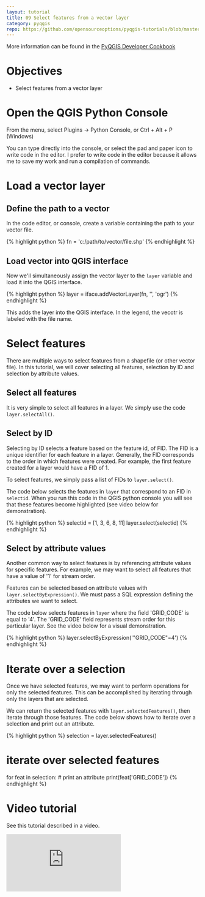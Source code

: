 ```yaml
---
layout: tutorial
title: 09 Select features from a vector layer
category: pyqgis
repo: https://github.com/opensourceoptions/pyqgis-tutorials/blob/master/06_load-layers.py
---
```

More information can be found in the [PyQGIS Developer Cookbook](https://docs.qgis.org/testing/en/docs/pyqgis_developer_cookbook/)

# Objectives
- Select features from a vector layer

# Open the QGIS Python Console
From the menu, select Plugins -> Python Console, or Ctrl + Alt + P (Windows)

You can type directly into the console, or select the pad and paper icon to
write code in the editor. I prefer to write code in the editor because
it allows me to save my work and run a compilation of commands.

# Load a vector layer

## Define the path to a vector
In the code editor, or console, create a variable containing the path to your
vector file.

{% highlight python %}
fn = 'c:/path/to/vector/file.shp'
{% endhighlight %}

## Load vector into QGIS interface
Now we'll simultaneously assign the vector layer to the `layer` variable and
load it into the QGIS interface.

{% highlight python %}
layer = iface.addVectorLayer(fn, '', 'ogr')
{% endhighlight %}

This adds the layer into the QGIS interface. In the legend, the vecotr is
labeled with the file name.

# Select features
There are multiple ways to select features from a shapefile (or other vector file).
In this tutorial, we will cover selecting all features, selection by ID and
selection by attribute values.

## Select all features
It is very simple to select all features in a layer. We simply use the code
`layer.selectAll()`.

## Select by ID
Selecting by ID selects a feature based on the feature id, of FID. The FID is a
unique identifier for each feature in a layer. Generally, the FID corresponds to
the order in which features were created. For example, the first feature created
for a layer would have a FID of 1.

To select features, we simply pass a list of FIDs to `layer.select()`.

The code below selects the features in `layer` that correspond to an FID in
`selectid`. When you run this code in the QGIS python console you will see that
these features become highlighted (see video below for demonstration).

{% highlight python %}
selectid = [1, 3, 6, 8, 11]
layer.select(selectid)
{% endhighlight %}

## Select by attribute values
Another common way to select features is by referencing attribute values for
specific features. For example, we may want to select all features that have
a value of '1' for stream order.

Features can be selected based on attribute values with `layer.selectByExpression()`.
We must pass a SQL expression defining the attributes we want to select.

The code below selects features in `layer` where the field 'GRID_CODE' is equal
to '4'. The 'GRID_CODE' field represents stream order for this particular
layer. See the video below for a visual demonstration.

{% highlight python %}
layer.selectByExpression('"GRID_CODE"=4')
{% endhighlight %}

# Iterate over a selection
Once we have selected features, we may want to perform operations for only
the selected features. This can be accomplished by iterating through only the
layers that are selected.

We can return the selected features with `layer.selectedFeatures()`, then iterate
through those features. The code below shows how to iterate over a selection
and print out an attribute.

{% highlight python %}
selection = layer.selectedFeatures()
# iterate over selected features
for feat in selection:
    # print an attribute
    print(feat['GRID_CODE'])
{% endhighlight %}

# Video tutorial
See this tutorial described in a video.

<div class="intrinsic-container intrinsic-container-ws"><iframe src="https://www.youtube.com/embed/WRxvLYculf0" frameborder="0" allowfullscreen></iframe></div>
